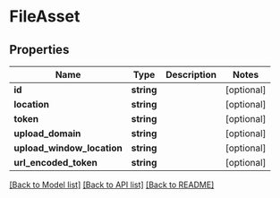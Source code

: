 # FileAsset

## Properties
Name | Type | Description | Notes
------------ | ------------- | ------------- | -------------
**id** | **string** |  | [optional] 
**location** | **string** |  | [optional] 
**token** | **string** |  | [optional] 
**upload_domain** | **string** |  | [optional] 
**upload_window_location** | **string** |  | [optional] 
**url_encoded_token** | **string** |  | [optional] 

[[Back to Model list]](../README.md#documentation-for-models) [[Back to API list]](../README.md#documentation-for-api-endpoints) [[Back to README]](../README.md)


